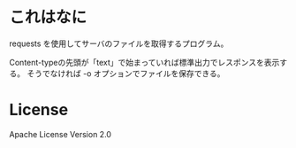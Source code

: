 # これはなに

requests を使用してサーバのファイルを取得するプログラム。

Content-typeの先頭が「text」で始まっていれば標準出力でレスポンスを表示する。
そうでなければ -o オプションでファイルを保存できる。

# License

Apache License Version 2.0
